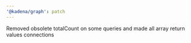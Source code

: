 ```yaml
---
'@kadena/graph': patch
---
```


Removed obsolete totalCount on some queries and made all array return values
connections

